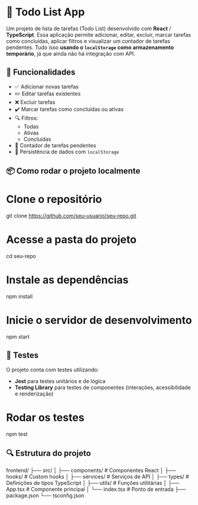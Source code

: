 # 📝 Todo List App

Um projeto de lista de tarefas (Todo List) desenvolvido com **React** / **TypeScript**. Essa aplicação permite adicionar, editar, excluir, marcar tarefas como concluídas, aplicar filtros e visualizar um contador de tarefas pendentes. Tudo isso **usando o `localStorage` como armazenamento temporário**, já que ainda não há integração com API.

## 🚀 Funcionalidades

- ✅ Adicionar novas tarefas
- ✏️ Editar tarefas existentes
- ❌ Excluir tarefas
- ✔️ Marcar tarefas como concluídas ou ativas
- 🔍 Filtros:
  - Todas
  - Ativas
  - Concluídas
- 🔢 Contador de tarefas pendentes
- 💾 Persistência de dados com `localStorage`

## 📦 Como rodar o projeto localmente

# Clone o repositório
git clone https://github.com/seu-usuario/seu-repo.git

# Acesse a pasta do projeto
cd seu-repo

# Instale as dependências
npm install

# Inicie o servidor de desenvolvimento
npm start

## 🧪 Testes

O projeto conta com testes utilizando:

- **Jest** para testes unitários e de lógica
- **Testing Library** para testes de componentes (interações, acessibilidade e renderização)

# Rodar os testes
npm test

## 🔍 Estrutura do projeto

frontend/
├── src/
│ ├── components/ # Componentes React
│ ├── hooks/ # Custom hooks
│ ├── services/ # Serviços de API
│ ├── types/ # Definições de tipos TypeScript
│ ├── utils/ # Funções utilitárias
│ ├── App.tsx # Componente principal
│ └── index.tsx # Ponto de entrada
├── package.json
└── tsconfig.json